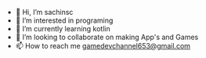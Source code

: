 - 👋 Hi, I’m sachinsc
- 👀 I’m interested in programing
- 🌱 I’m currently learning kotlin
- 💞️ I’m looking to collaborate on making App's and Games
- 📫 How to reach me gamedevchannel653@gmail.com


<!---
sachinsc123/sachinsc123 is a ✨ special ✨ repository because its `README.md` (this file) appears on your GitHub profile.
You can click the Preview link to take a look at your changes.
--->

